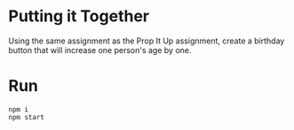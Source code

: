 # Putting it Together
Using the same assignment as the Prop It Up assignment, create a birthday button that will increase one person's age by one.

# Run
```
npm i
npm start
```